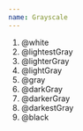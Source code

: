 ```yaml
---
name: Grayscale
---
```


<ol class="colors">
	<li class="color color--white">@white</li>
	<li class="color color--lightestgray">@lightestGray</li>
	<li class="color color--lightergray">@lighterGray</li>
	<li class="color color--lightgray">@lightGray</li>
	<li class="color color--gray">@gray</li>
	<li class="color color--darkgray">@darkGray</li>
	<li class="color color--darkergray">@darkerGray</li>
	<li class="color color--darkestgray">@darkestGray</li>
	<li class="color color--black">@black</li>
</ol>